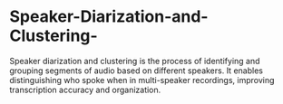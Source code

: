 # Speaker-Diarization-and-Clustering-
Speaker diarization and clustering is the process of identifying and grouping segments of audio based on different speakers. It enables distinguishing who spoke when in multi-speaker recordings, improving transcription accuracy and organization.
